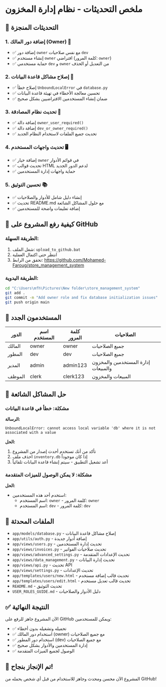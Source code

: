# ملخص التحديثات - نظام إدارة المخزون

## 🎯 التحديثات المنجزة

### 1. إضافة دور المالك (Owner) 👑
- ✅ إضافة دور `owner` مع نفس صلاحيات `dev`
- ✅ إنشاء مستخدم `owner` افتراضي (كلمة المرور: `owner`)
- ✅ حماية مستخدمي `dev` و `owner` من التعديل أو الحذف

### 2. إصلاح مشاكل قاعدة البيانات 🔧
- ✅ إصلاح خطأ `UnboundLocalError` في `database.py`
- ✅ تحسين معالجة الأخطاء في تهيئة قاعدة البيانات
- ✅ ضمان إنشاء المستخدمين الافتراضيين بشكل صحيح

### 3. تحديث نظام المصادقة 🔐
- ✅ إضافة دالة `owner_user_required()`
- ✅ إضافة دالة `dev_or_owner_required()`
- ✅ تحديث جميع الملفات لاستخدام النظام الجديد

### 4. تحديث واجهات المستخدم 🖥️
- ✅ إضافة خيار `owner` في قوائم الأدوار
- ✅ تحديث قوالب HTML لدعم الدور الجديد
- ✅ حماية واجهات إدارة المستخدمين

### 5. تحسين التوثيق 📚
- ✅ إنشاء دليل شامل للأدوار والصلاحيات
- ✅ تحديث README.md مع حلول المشاكل الشائعة
- ✅ إضافة تعليمات واضحة للمستخدمين

## 🚀 كيفية رفع المشروع على GitHub

### الطريقة السهلة:
1. شغل الملف: `upload_to_github.bat`
2. انتظر حتى اكتمال العملية
3. تحقق من الرابط: https://github.com/Mohamed-Faroug/store_management_system

### الطريقة اليدوية:
```bash
cd "C:\Users\mfh\Pictures\New folder\store_management_system"
git add .
git commit -m "Add owner role and fix database initialization issues"
git push origin main
```

## 🔐 المستخدمون الجدد

| الدور | اسم المستخدم | كلمة المرور | الصلاحيات |
|-------|---------------|--------------|-----------|
| المالك | owner | owner | جميع الصلاحيات |
| المطور | dev | dev | جميع الصلاحيات |
| المدير | admin | admin123 | إدارة المستخدمين والمخزون والمبيعات |
| الموظف | clerk | clerk123 | المبيعات والمخزون |

## 🔧 حل المشاكل الشائعة

### مشكلة: خطأ في قاعدة البيانات
**الرسالة:**
```
UnboundLocalError: cannot access local variable 'db' where it is not associated with a value
```

**الحل:**
1. تأكد من أنك تستخدم أحدث إصدار من المشروع
2. احذف ملف `inventory.db` إذا كان موجوداً
3. أعد تشغيل التطبيق - سيتم إنشاء قاعدة البيانات تلقائياً

### مشكلة: لا يمكن الوصول للميزات المتقدمة
**الحل:**
- استخدم أحد هذه المستخدمين:
  - اسم المستخدم: `owner` - كلمة المرور: `owner`
  - اسم المستخدم: `dev` - كلمة المرور: `dev`

## 📁 الملفات المحدثة

- `app/models/database.py` - إصلاح مشاكل قاعدة البيانات
- `app/utils/auth.py` - إضافة أدوار جديدة
- `app/views/users.py` - تحديث إدارة المستخدمين
- `app/views/invoices.py` - تحديث صلاحيات الفواتير
- `app/views/advanced_settings.py` - تحديث الإعدادات المتقدمة
- `app/views/data_management.py` - تحديث إدارة البيانات
- `app/views/api.py` - تحديث API
- `app/views/settings.py` - تحديث الإعدادات
- `app/templates/users/new.html` - تحديث قالب إضافة مستخدم
- `app/templates/users/edit.html` - تحديث قالب تعديل مستخدم
- `README.md` - تحديث التوثيق
- `USER_ROLES_GUIDE.md` - دليل الأدوار والصلاحيات

## ✅ النتيجة النهائية

الآن المشروع جاهز للرفع على GitHub ويمكن للمستخدمين:
- ✅ تحميله وتشغيله بدون أخطاء
- ✅ استخدام دور المالك (owner) مع جميع الصلاحيات
- ✅ استخدام دور المطور (dev) مع جميع الصلاحيات
- ✅ إدارة المستخدمين والأدوار بشكل صحيح
- ✅ الوصول لجميع الميزات المتقدمة

## 🎉 تم الإنجاز بنجاح!

المشروع الآن محسن ومحدث وجاهز للاستخدام من قبل أي شخص يحمله من GitHub!
